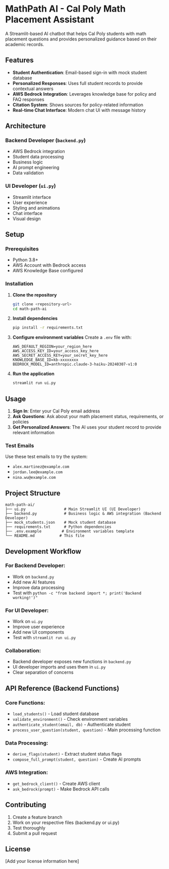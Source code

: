 # MathPath AI - Cal Poly Math Placement Assistant

A Streamlit-based AI chatbot that helps Cal Poly students with math placement questions and provides personalized guidance based on their academic records.

## Features

- **Student Authentication**: Email-based sign-in with mock student database
- **Personalized Responses**: Uses full student records to provide contextual answers
- **AWS Bedrock Integration**: Leverages knowledge base for policy and FAQ responses
- **Citation System**: Shows sources for policy-related information
- **Real-time Chat Interface**: Modern chat UI with message history

## Architecture

### **Backend Developer** (`backend.py`)
- AWS Bedrock integration
- Student data processing
- Business logic
- AI prompt engineering
- Data validation

### **UI Developer** (`ui.py`)
- Streamlit interface
- User experience
- Styling and animations
- Chat interface
- Visual design

## Setup

### Prerequisites
- Python 3.8+
- AWS Account with Bedrock access
- AWS Knowledge Base configured

### Installation

1. **Clone the repository**
   ```bash
   git clone <repository-url>
   cd math-path-ai
   ```

2. **Install dependencies**
   ```bash
   pip install -r requirements.txt
   ```

3. **Configure environment variables**
   Create a `.env` file with:
   ```
   AWS_DEFAULT_REGION=your_region_here
   AWS_ACCESS_KEY_ID=your_access_key_here
   AWS_SECRET_ACCESS_KEY=your_secret_key_here
   KNOWLEDGE_BASE_ID=kb-xxxxxxxx
   BEDROCK_MODEL_ID=anthropic.claude-3-haiku-20240307-v1:0
   ```

4. **Run the application**
   ```bash
   streamlit run ui.py
   ```

## Usage

1. **Sign In**: Enter your Cal Poly email address
2. **Ask Questions**: Ask about your math placement status, requirements, or policies
3. **Get Personalized Answers**: The AI uses your student record to provide relevant information

### Test Emails
Use these test emails to try the system:
- `alex.martinez@example.com`
- `jordan.lee@example.com`
- `nina.wu@example.com`

## Project Structure

```
math-path-ai/
├── ui.py                 # Main Streamlit UI (UI Developer)
├── backend.py            # Business logic & AWS integration (Backend Developer)
├── mock_students.json    # Mock student database
├── requirements.txt      # Python dependencies
├── .env.example         # Environment variables template
└── README.md           # This file
```

## Development Workflow

### For Backend Developer:
- Work on `backend.py`
- Add new AI features
- Improve data processing
- Test with `python -c "from backend import *; print('Backend working!')"`

### For UI Developer:
- Work on `ui.py`
- Improve user experience
- Add new UI components
- Test with `streamlit run ui.py`

### Collaboration:
- Backend developer exposes new functions in `backend.py`
- UI developer imports and uses them in `ui.py`
- Clear separation of concerns

## API Reference (Backend Functions)

### Core Functions:
- `load_students()` - Load student database
- `validate_environment()` - Check environment variables
- `authenticate_student(email, db)` - Authenticate student
- `process_user_question(student, question)` - Main processing function

### Data Processing:
- `derive_flags(student)` - Extract student status flags
- `compose_full_prompt(student, question)` - Create AI prompts

### AWS Integration:
- `get_bedrock_client()` - Create AWS client
- `ask_bedrock(prompt)` - Make Bedrock API calls

## Contributing

1. Create a feature branch
2. Work on your respective files (backend.py or ui.py)
3. Test thoroughly
4. Submit a pull request

## License

[Add your license information here]